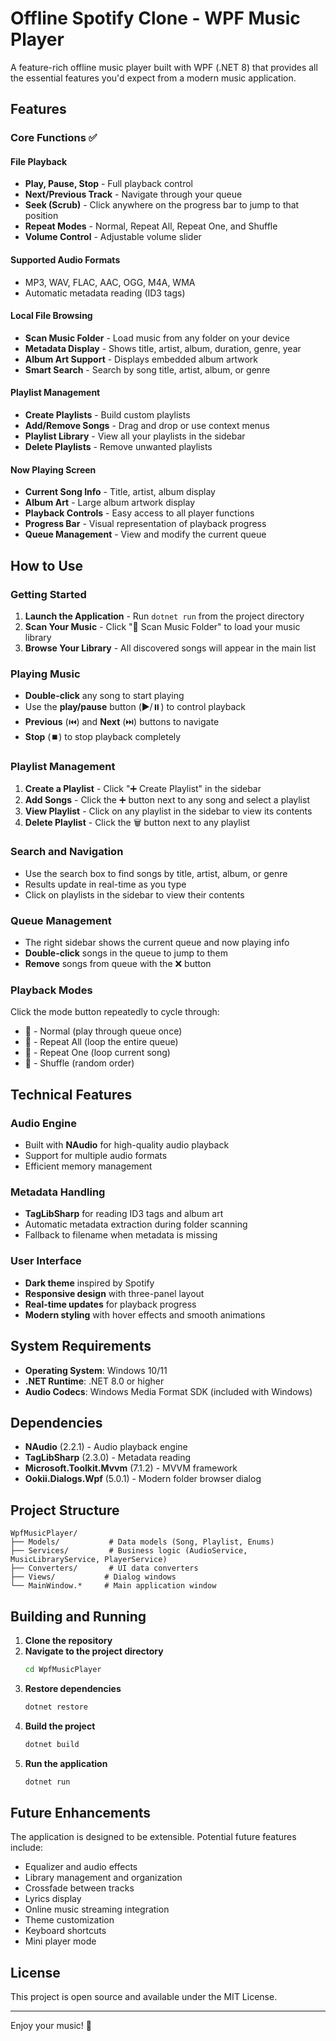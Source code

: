 # Offline Spotify Clone - WPF Music Player

A feature-rich offline music player built with WPF (.NET 8) that provides all the essential features you'd expect from a modern music application.

## Features

### Core Functions ✅

#### File Playback

- **Play, Pause, Stop** - Full playback control
- **Next/Previous Track** - Navigate through your queue
- **Seek (Scrub)** - Click anywhere on the progress bar to jump to that position
- **Repeat Modes** - Normal, Repeat All, Repeat One, and Shuffle
- **Volume Control** - Adjustable volume slider

#### Supported Audio Formats

- MP3, WAV, FLAC, AAC, OGG, M4A, WMA
- Automatic metadata reading (ID3 tags)

#### Local File Browsing

- **Scan Music Folder** - Load music from any folder on your device
- **Metadata Display** - Shows title, artist, album, duration, genre, year
- **Album Art Support** - Displays embedded album artwork
- **Smart Search** - Search by song title, artist, album, or genre

#### Playlist Management

- **Create Playlists** - Build custom playlists
- **Add/Remove Songs** - Drag and drop or use context menus
- **Playlist Library** - View all your playlists in the sidebar
- **Delete Playlists** - Remove unwanted playlists

#### Now Playing Screen

- **Current Song Info** - Title, artist, album display
- **Album Art** - Large album artwork display
- **Playback Controls** - Easy access to all player functions
- **Progress Bar** - Visual representation of playback progress
- **Queue Management** - View and modify the current queue

## How to Use

### Getting Started

1. **Launch the Application** - Run `dotnet run` from the project directory
2. **Scan Your Music** - Click "📁 Scan Music Folder" to load your music library
3. **Browse Your Library** - All discovered songs will appear in the main list

### Playing Music

- **Double-click** any song to start playing
- Use the **play/pause** button (▶️/⏸️) to control playback
- **Previous** (⏮️) and **Next** (⏭️) buttons to navigate
- **Stop** (⏹️) to stop playback completely

### Playlist Management

1. **Create a Playlist** - Click "➕ Create Playlist" in the sidebar
2. **Add Songs** - Click the ➕ button next to any song and select a playlist
3. **View Playlist** - Click on any playlist in the sidebar to view its contents
4. **Delete Playlist** - Click the 🗑️ button next to any playlist

### Search and Navigation

- Use the search box to find songs by title, artist, album, or genre
- Results update in real-time as you type
- Click on playlists in the sidebar to view their contents

### Queue Management

- The right sidebar shows the current queue and now playing info
- **Double-click** songs in the queue to jump to them
- **Remove** songs from queue with the ❌ button

### Playback Modes

Click the mode button repeatedly to cycle through:

- **🔁** - Normal (play through queue once)
- **🔁** - Repeat All (loop the entire queue)
- **🔂** - Repeat One (loop current song)
- **🔀** - Shuffle (random order)

## Technical Features

### Audio Engine

- Built with **NAudio** for high-quality audio playback
- Support for multiple audio formats
- Efficient memory management

### Metadata Handling

- **TagLibSharp** for reading ID3 tags and album art
- Automatic metadata extraction during folder scanning
- Fallback to filename when metadata is missing

### User Interface

- **Dark theme** inspired by Spotify
- **Responsive design** with three-panel layout
- **Real-time updates** for playback progress
- **Modern styling** with hover effects and smooth animations

## System Requirements

- **Operating System**: Windows 10/11
- **.NET Runtime**: .NET 8.0 or higher
- **Audio Codecs**: Windows Media Format SDK (included with Windows)

## Dependencies

- **NAudio** (2.2.1) - Audio playback engine
- **TagLibSharp** (2.3.0) - Metadata reading
- **Microsoft.Toolkit.Mvvm** (7.1.2) - MVVM framework
- **Ookii.Dialogs.Wpf** (5.0.1) - Modern folder browser dialog

## Project Structure

```
WpfMusicPlayer/
├── Models/           # Data models (Song, Playlist, Enums)
├── Services/         # Business logic (AudioService, MusicLibraryService, PlayerService)
├── Converters/       # UI data converters
├── Views/           # Dialog windows
└── MainWindow.*     # Main application window
```

## Building and Running

1. **Clone the repository**
2. **Navigate to the project directory**
   ```bash
   cd WpfMusicPlayer
   ```
3. **Restore dependencies**
   ```bash
   dotnet restore
   ```
4. **Build the project**
   ```bash
   dotnet build
   ```
5. **Run the application**
   ```bash
   dotnet run
   ```

## Future Enhancements

The application is designed to be extensible. Potential future features include:

- Equalizer and audio effects
- Library management and organization
- Crossfade between tracks
- Lyrics display
- Online music streaming integration
- Theme customization
- Keyboard shortcuts
- Mini player mode

## License

This project is open source and available under the MIT License.

---

Enjoy your music! 🎵
